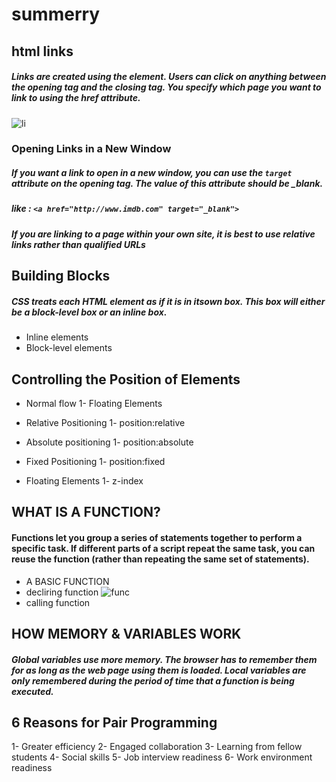 # summerry
## html links
##### Links are created using the <a> element. Users can click on anything between the opening <a> tag and the closing </a> tag. You specify which page you want to link to using the href attribute.
![li](https://hds-lab.github.io/d3tutorial/tutorials/resources/intro/element_breakdown.png)
### Opening Links in a New Window
##### If you want a link to open in a new window, you can use the ``target`` attribute on the opening <a> tag. The value of this attribute should be _blank.
##### like : ``<a href="http://www.imdb.com" target="_blank">``
##### **If you are linking to a page within your own site, it is best to use relative links rather than qualified URLs** 
## Building Blocks
##### CSS treats each HTML element as if it is in itsown box. This box will either be a block-level box or an inline box.
- Inline elements
- Block-level elements
## Controlling the Position of Elements
- Normal flow
1- Floating Elements

- Relative Positioning
1- position:relative
- Absolute positioning
1- position:absolute
- Fixed Positioning 
1- position:fixed
- Floating Elements
1- z-index
 ## WHAT IS A FUNCTION?
 #### Functions let you group a series of statements together to perform a specific task. If different parts of a script repeat the same task, you can reuse the function (rather than repeating the same set of statements).
 - A BASIC FUNCTION
- decliring function 
 ![func](https://encrypted-tbn0.gstatic.com/images?q=tbn%3AANd9GcQi_6cogI8K6IYNJ5wWmG2-2p2Ptjg9jZAi9A&usqp=CAU)
 - calling function
 ## HOW MEMORY & VARIABLES WORK
 ##### Global variables use more memory. The browser has to remember them for as long as the web page using them is loaded. Local variables are only remembered during the period of time that a function is being executed.
 ## 6 Reasons for Pair Programming
 1-  Greater efficiency
 2-  Engaged collaboration
 3-  Learning from fellow students
 4- Social skills
 5- Job interview readiness 
 6- Work environment readiness
 
 









